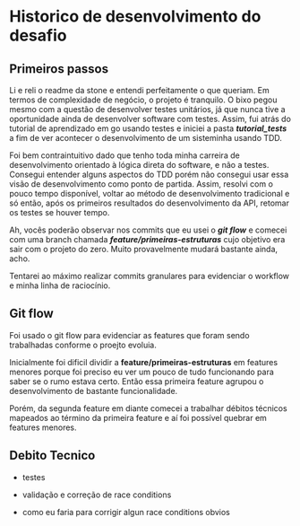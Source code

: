 # Historico de desenvolvimento do desafio

## Primeiros passos

Li e reli o readme da stone e entendi perfeitamente o que queriam. Em termos de complexidade de negócio, o projeto é tranquilo. O bixo pegou mesmo com a questão de desenvolver testes unitários, já que nunca tive a oportunidade ainda de desenvolver software com testes. Assim, fui atrás do tutorial de aprendizado em go usando testes e iniciei a pasta _**tutorial_tests**_ a fim de ver acontecer o desenvolvimento de um sisteminha usando TDD. 

Foi bem contraintuitivo dado que tenho toda minha carreira de desenvolvimento orientado à lógica direta do software, e não a testes. Consegui entender alguns aspectos do TDD porém não consegui usar essa visão de desenvolvimento como ponto de partida. Assim, resolvi com o pouco tempo disponível, voltar ao método de desenvolvimento tradicional e só então, após os primeiros resultados do desenvolvimento da API, retomar os testes se houver tempo.

Ah, vocês poderão observar nos commits que eu usei o _**git flow**_ e comecei com uma branch chamada _**feature/primeiras-estruturas**_ cujo objetivo era sair com o projeto do zero. Muito provavelmente mudará bastante ainda, acho.

Tentarei ao máximo realizar commits granulares para evidenciar o workflow e minha linha de raciocínio.

## Git flow

Foi usado o git flow para evidenciar as features que foram sendo trabalhadas conforme o proejto evoluia.

Inicialmente foi dificil dividir a **feature/primeiras-estruturas** em features menores porque foi preciso eu ver um pouco de tudo funcionando para saber se o rumo estava certo. Então essa primeira feature agrupou o desenvolvimento de bastante funcionalidade.

Porém, da segunda feature em diante comecei a trabalhar débitos técnicos mapeados ao término da primeira feature e aí foi possível quebrar em features menores.



## Debito Tecnico

* testes

* validação e correção de race conditions

* como eu faria para corrigir algun race conditions obvios